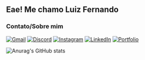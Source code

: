 <h2>Eae! Me chamo Luiz Fernando</h2>

<h3>Contato/Sobre mim</h3>

[![Gmail](https://img.shields.io/badge/Gmail-333333?style=for-the-badge&logo=gmail&logoColor=red)](mailto:zeuscruz597@gmail.com)
[![Discord](https://img.shields.io/badge/Discord-7289DA?style=for-the-badge&logo=discord&logoColor=white)](https://discord.com/channels/@ittsmenightfall/)
[![Instagram](https://img.shields.io/badge/-Instagram-%23E4405F?style=for-the-badge&logo=instagram&logoColor=white)](https://www.instagram.com/ittsmenightfall/)
[![LinkedIn](https://img.shields.io/badge/LinkedIn-0077B5?style=for-the-badge&logo=linkedin&logoColor=white)](https://www.linkedin.com/in/luizcruzorc/)
[![Portfolio](https://img.shields.io/badge/Portfolio-FF5722?style=for-the-badge&logo=todoist&logoColor=white)](https://seulink.com)


![Anurag's GitHub stats](https://github-readme-stats.vercel.app/api?username=IttsmeNightfall&show_icons=true&theme=transparent)

